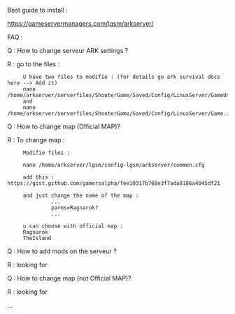 Best guide to install : 

https://gameservermanagers.com/lgsm/arkserver/

FAQ : 

Q : How to change serveur ARK settings ?

R : go to the files : 

         U have two files to modifie : (for details go ark survival docs here --> Add it)
         nano /home/arkserver/serverfiles/ShooterGame/Saved/Config/LinuxServer/GameUserSettings.ini
         and
         nano /home/arkserver/serverfiles/ShooterGame/Saved/Config/LinuxServer/Game.ini

Q : How to change map (Official MAP)?

R : To change map : 

         Modifie files : 

         nano /home/arkserver/lgsm/config-lgsm/arkserver/common.cfg

         add this : https://gist.github.com/gamersalpha/fee10317b768e3f7ada8186a4045df21

         and just change the name of the map : 
                  ...
                  parms=Ragnarok?
                  ...

         u can choose with official map :
         Ragnarok
         TheIsland

Q : How to add mods on the serveur ?

R : looking for


Q : How to change map (not Official MAP)?

R : looking for


...






